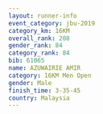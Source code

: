 ```yaml
---
layout: runner-info 
event_category: jbu-2019 
category_km: 16KM  
overall_rank: 208
gender_rank: 84
category_rank: 84
bib: 61065
name: AZUWAIRIE AMIR
category: 16KM Men Open
gender: Male
finish_time: 3-35-45
country: Malaysia
---
```


